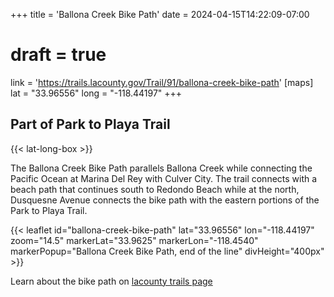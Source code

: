 +++
title = 'Ballona Creek Bike Path'
date = 2024-04-15T14:22:09-07:00
# draft = true
link = 'https://trails.lacounty.gov/Trail/91/ballona-creek-bike-path'
[maps]
lat = "33.96556"
long = "-118.44197"
+++
## Part of Park to Playa Trail 

{{< lat-long-box >}}


The Ballona Creek Bike Path parallels Ballona Creek while connecting the Pacific Ocean at Marina Del Rey with Culver City. The trail connects with a beach path that continues south to Redondo Beach while at the north, Dusquesne Avenue connects the bike path with the eastern portions of the Park to Playa Trail.

<!--more-->

{{< leaflet id="ballona-creek-bike-path" lat="33.96556" lon="-118.44197" zoom="14.5" markerLat="33.9625" markerLon="-118.4540" markerPopup="Ballona Creek Bike Path, end of the line" divHeight="400px" >}}

Learn about the bike path on [lacounty trails page](https://trails.lacounty.gov/Trail/91/ballona-creek-bike-path)
